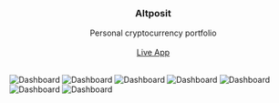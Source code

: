 
<br />
<p align="center">
  <h3 align="center">Altposit</h3>
  <p align="center">
    Personal cryptocurrency portfolio
    <br />
    <br />
    <a href="www.altposit.com">Live App</a>
  </p>
</p>
<br />
<img src="https://res.cloudinary.com/dgq3h1sri/image/upload/v1634812442/Github%20images/screencapture-altposit-2021-10-20-17_36_54.png" alt="Dashboard">
<img src="https://res.cloudinary.com/dgq3h1sri/image/upload/v1634812456/Github%20images/screencapture-altposit-register-2021-10-20-17_37_03.png" alt="Dashboard">
<img src="https://res.cloudinary.com/dgq3h1sri/image/upload/v1634812455/Github%20images/screencapture-altposit-home-2021-10-20-17_32_47.png" alt="Dashboard">
<img src="https://res.cloudinary.com/dgq3h1sri/image/upload/v1634812446/Github%20images/screencapture-altposit-addasset-2021-10-20-17_35_56.png" alt="Dashboard">
<img src="https://res.cloudinary.com/dgq3h1sri/image/upload/v1634812444/Github%20images/screencapture-altposit-addasset-2021-10-20-17_36_03.png" alt="Dashboard">
<img src="https://res.cloudinary.com/dgq3h1sri/image/upload/v1634812458/Github%20images/screencapture-altposit-asset-hedera-hashgraph-2021-10-20-17_33_48.png" alt="Dashboard">
<img src="https://res.cloudinary.com/dgq3h1sri/image/upload/v1634812450/Github%20images/screencapture-altposit-home-2021-10-20-17_33_16.png" alt="Dashboard">
<br />
<br />
